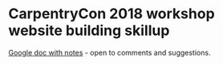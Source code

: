 # CarpentryCon 2018 workshop website building skillup

[Google doc with notes](https://docs.google.com/document/d/1iD4i31SUpfFDzQJGXJNf6T8zfpGOtZ56vpsM2kXgr9g/edit?usp=sharing) - open to comments and suggestions.
